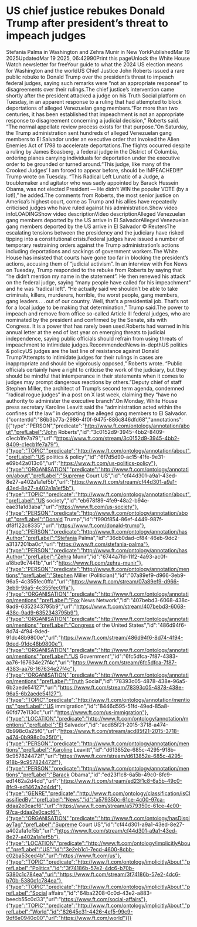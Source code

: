# US chief justice rebukes Donald Trump after president’s threat to impeach judges

Stefania Palma in Washington and Zehra Munir in New YorkPublishedMar 19 2025UpdatedMar 19 2025, 06:42990Print this pageUnlock the White House Watch newsletter for freeYour guide to what the 2024 US election means for Washington and the worldUS Chief Justice John Roberts issued a rare public rebuke to Donald Trump over the president’s threat to impeach federal judges, saying such remarks were “not an appropriate response” to disagreements over their rulings.The chief justice’s intervention came shortly after the president attacked a judge on his Truth Social platform on Tuesday, in an apparent response to a ruling that had attempted to block deportations of alleged Venezuelan gang members.“For more than two centuries, it has been established that impeachment is not an appropriate response to disagreement concerning a judicial decision,” Roberts said. “The normal appellate review process exists for that purpose.”On Saturday, the Trump administration sent hundreds of alleged Venezuelan gang members to El Salvador under an executive order that invoked the Alien Enemies Act of 1798 to accelerate deportations.The flights occurred despite a ruling by James Boasberg, a federal judge in the District of Columbia, ordering planes carrying individuals for deportation under the executive order to be grounded or turned around.“This judge, like many of the Crooked Judges’ I am forced to appear before, should be IMPEACHED!!!” Trump wrote on Tuesday. “This Radical Left Lunatic of a Judge, a troublemaker and agitator who was sadly appointed by Barack Hussein Obama, was not elected President — He didn’t WIN the popular VOTE (by a lot!),” he added.The comments from Roberts, the most senior justice on America’s highest court, come as Trump and his allies have repeatedly criticised judges who have ruled against his administration.Show video infoLOADINGShow video descriptionVideo descriptionAlleged Venezuelan gang members deported by the US arrive in El SalvadorAlleged Venezuelan gang members deported by the US arrive in El Salvador © ReutersThe escalating tensions between the presidency and the judiciary have risked tipping into a constitutional crisis.Federal judges have issued a number of temporary restraining orders against the Trump administration’s actions including deportations and sackings of government workers.The White House has insisted that courts have gone too far in blocking the president’s actions, accusing them of “judicial activism”. In an interview with Fox News on Tuesday, Trump responded to the rebuke from Roberts by saying that “he didn’t mention my name in the statement”. He then renewed his attack on the federal judge, saying “many people have called for his impeachment” and he was “radical left”. “He actually said we shouldn’t be able to take criminals, killers, murderers, horrible, the worst people, gang members, gang leaders . . . out of our country. Well, that’s a presidential job. That’s not for a local judge to be making that determination,” Trump said.The power to impeach and remove from office so-called Article III federal judges, who are nominated by the president and confirmed by the Senate, sits with Congress. It is a power that has rarely been used.Roberts had warned in his annual letter at the end of last year on emerging threats to judicial independence, saying public officials should refrain from using threats of impeachment to intimidate judges.RecommendedNews in-depthUS politics & policyUS judges are the last line of resistance against Donald Trump“Attempts to intimidate judges for their rulings in cases are inappropriate and should be vigorously opposed,” Roberts wrote. “Public officials certainly have a right to criticise the work of the judiciary, but they should be mindful that intemperance in their statements when it comes to judges may prompt dangerous reactions by others.”Deputy chief of staff Stephen Miller, the architect of Trump’s second term agenda, condemned “radical rogue judges” in a post on X last week, claiming they “have no authority to administer the executive branch”.On Monday, White House press secretary Karoline Leavitt said the “administration acted within the confines of the law” in deporting the alleged gang members to El Salvador.{"contentId":"86b3b77a-2986-4f0f-9475-886c846dfd68","annotations":[{"type":"PERSON","predicate":"http://www.ft.com/ontology/annotation/about","prefLabel":"John Roberts","id":"3c0152d9-3945-4bb2-8409-c1ecb1fe7a79","url":"https://www.ft.com/stream/3c0152d9-3945-4bb2-8409-c1ecb1fe7a79"},{"type":"TOPIC","predicate":"http://www.ft.com/ontology/annotation/about","prefLabel":"US politics & policy","id":"6f7d5d90-ac15-41fe-9e31-e69b42a013c6","url":"https://www.ft.com/us-politics-policy"},{"type":"ORGANISATION","predicate":"http://www.ft.com/ontology/annotation/about","prefLabel":"Supreme Court US","id":"cf44d301-a9a1-43ed-8e27-a402a1a1ef5b","url":"https://www.ft.com/stream/cf44d301-a9a1-43ed-8e27-a402a1a1ef5b"},{"type":"TOPIC","predicate":"http://www.ft.com/ontology/annotation/about","prefLabel":"US society","id":"eb678f89-4fe9-48a2-b94e-eae31a1d3aba","url":"https://www.ft.com/us-society"},{"type":"PERSON","predicate":"http://www.ft.com/ontology/annotation/about","prefLabel":"Donald Trump","id":"f990f854-86ef-4449-987f-df8f122c8335","url":"https://www.ft.com/donald-trump"},{"type":"PERSON","predicate":"http://www.ft.com/ontology/annotation/hasAuthor","prefLabel":"Stefania Palma","id":"36cb0dad-cf84-46eb-9dc2-a3137201ba0c","url":"https://www.ft.com/stefania-palma"},{"type":"PERSON","predicate":"http://www.ft.com/ontology/annotation/hasAuthor","prefLabel":"Zehra Munir","id":"6744a7fd-11f2-4a93-ac0f-a18be9c7441b","url":"https://www.ft.com/zehra-munir"},{"type":"PERSON","predicate":"http://www.ft.com/ontology/annotation/mentions","prefLabel":"Stephen Miller (Politician)","id":"07a89ef9-d966-3eb9-96a5-4c355fec0ffa","url":"https://www.ft.com/stream/07a89ef9-d966-3eb9-96a5-4c355fec0ffa"},{"type":"ORGANISATION","predicate":"http://www.ft.com/ontology/annotation/mentions","prefLabel":"Fox News Network","id":"407bebd3-6068-438c-9ad9-6352343795b9","url":"https://www.ft.com/stream/407bebd3-6068-438c-9ad9-6352343795b9"},{"type":"ORGANISATION","predicate":"http://www.ft.com/ontology/annotation/mentions","prefLabel":"Congress of the United States","id":"486d94f6-8d74-4f94-9ded-91dc48b9800e","url":"https://www.ft.com/stream/486d94f6-8d74-4f94-9ded-91dc48b9800e"},{"type":"ORGANISATION","predicate":"http://www.ft.com/ontology/annotation/mentions","prefLabel":"US Government","id":"6fc5dfca-7f87-4383-aa76-167634e27f4c","url":"https://www.ft.com/stream/6fc5dfca-7f87-4383-aa76-167634e27f4c"},{"type":"ORGANISATION","predicate":"http://www.ft.com/ontology/annotation/mentions","prefLabel":"Truth Social","id":"78393c05-4878-438e-96a5-6b2aede54127","url":"https://www.ft.com/stream/78393c05-4878-438e-96a5-6b2aede54127"},{"type":"TOPIC","predicate":"http://www.ft.com/ontology/annotation/mentions","prefLabel":"US immigration","id":"8446d595-51fd-49ed-85a8-60fd77e1130c","url":"https://www.ft.com/us-immigration"},{"type":"LOCATION","predicate":"http://www.ft.com/ontology/annotation/mentions","prefLabel":"El Salvador","id":"acd85f21-2015-3718-a474-0b998c0a25f0","url":"https://www.ft.com/stream/acd85f21-2015-3718-a474-0b998c0a25f0"},{"type":"PERSON","predicate":"http://www.ft.com/ontology/annotation/mentions","prefLabel":"Karoline Leavitt","id":"d613852e-685c-4295-918b-9c957824472f","url":"https://www.ft.com/stream/d613852e-685c-4295-918b-9c957824472f"},{"type":"PERSON","predicate":"http://www.ft.com/ontology/annotation/mentions","prefLabel":"Barack Obama","id":"ed23f1c8-6a5b-49c0-8fc9-ed1462a2d4dd","url":"https://www.ft.com/stream/ed23f1c8-6a5b-49c0-8fc9-ed1462a2d4dd"},{"type":"GENRE","predicate":"http://www.ft.com/ontology/classification/isClassifiedBy","prefLabel":"News","id":"a579350c-61ce-4c00-97ca-ddaa2e0cacf6","url":"https://www.ft.com/stream/a579350c-61ce-4c00-97ca-ddaa2e0cacf6"},{"type":"ORGANISATION","predicate":"http://www.ft.com/ontology/hasDisplayTag","prefLabel":"Supreme Court US","id":"cf44d301-a9a1-43ed-8e27-a402a1a1ef5b","url":"https://www.ft.com/stream/cf44d301-a9a1-43ed-8e27-a402a1a1ef5b"},{"type":"LOCATION","predicate":"http://www.ft.com/ontology/implicitlyAbout","prefLabel":"US","id":"3e2eb1c1-7ecd-4600-8cbb-c02ba53ced4b","url":"https://www.ft.com/us"},{"type":"TOPIC","predicate":"http://www.ft.com/ontology/implicitlyAbout","prefLabel":"Politics","id":"3f74186b-57e2-4dc6-b70b-5380c1c784ea","url":"https://www.ft.com/stream/3f74186b-57e2-4dc6-b70b-5380c1c784ea"},{"type":"TOPIC","predicate":"http://www.ft.com/ontology/implicitlyAbout","prefLabel":"Social affairs","id":"64ba2208-0c0d-43e2-a883-beecb55c0d33","url":"https://www.ft.com/social-affairs"},{"type":"TOPIC","predicate":"http://www.ft.com/ontology/implicitlyAbout","prefLabel":"World","id":"82645c31-4426-4ef5-99c9-9df6e0940c00","url":"https://www.ft.com/world"}]}